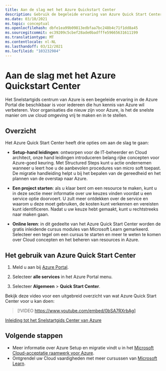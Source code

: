 ```yaml
---
title: Aan de slag met het Azure Quickstart Center
description: Gebruik de begeleide ervaring van Azure Quick Start Center om aan de slag te gaan met Azure. Meer informatie over het instellen, migreren en innoveren.
ms.date: 03/10/2021
ms.topic: conceptual
ms.openlocfilehash: dbfe1ea99b09813edbfaa7bc248b4c71f1dd8a45
ms.sourcegitcommit: ec39209c5cbef28ade0badfffe59665631611199
ms.translationtype: MT
ms.contentlocale: nl-NL
ms.lasthandoff: 03/12/2021
ms.locfileid: "103232984"
---
```

# <a name="get-started-with-the-azure-quickstart-center"></a>Aan de slag met het Azure Quickstart Center

Het Snelstartgids centrum van Azure is een begeleide ervaring in de Azure Portal die beschikbaar is voor iedereen die hun kennis van Azure wil verbeteren. Voor organisaties die nieuw zijn voor Azure, is het de snelste manier om uw cloud omgeving vrij te maken en in te stellen.

## <a name="overview"></a>Overzicht

Het Azure Quick Start Center heeft drie opties om aan de slag te gaan:

* **Setup-hand leidingen**: ontworpen voor de IT-beheerder en Cloud architect, onze hand leidingen introduceren belang rijke concepten voor Azure-goed keuring. Met Structured Steps kunt u actie ondernemen wanneer u leert hoe u de aanbevolen procedures van micro soft toepast. De migratie handleiding helpt u bij het bepalen van de gereedheid en het plannen van de overstap naar Azure.

* **Een project starten**: als u klaar bent om een resource te maken, kunt u in deze sectie meer informatie over uw keuzes vinden voordat u een service optie doorvoert. U zult meer ontdekken over de service en waarom u deze moet gebruiken, de kosten kunt verkennen en vereisten kunt identificeren. Nadat u uw keuze hebt gemaakt, kunt u rechtstreeks naar maken gaan.

* **Online leren**: in dit gedeelte van het Azure Quick Start Center worden de gratis inleidende cursus modules van Microsoft Learn gemarkeerd. Selecteer een tegel om een cursus te starten en meer te weten te komen over Cloud concepten en het beheren van resources in Azure.

## <a name="how-to-use-azure-quickstart-center"></a>Het gebruik van Azure Quick Start Center

1. Meld u aan bij [Azure Portal](https://portal.azure.com).

1. Selecteer **alle services** in het Azure Portal menu.

1. Selecteer **Algemeen**  >  **Quick Start Center**.

Bekijk deze video voor een uitgebreid overzicht van wat Azure Quick Start Center voor u kan doen:
> [!VIDEO https://www.youtube.com/embed/0bSA7RXrbAg]

[Inleiding tot het Snelstartgids Center van Azure](https://www.youtube.com/watch?v=0bSA7RXrbAg)

## <a name="next-steps"></a>Volgende stappen

* Meer informatie over Azure Setup en migratie vindt u in het [Microsoft Cloud-acceptatie raamwerk voor Azure](/azure/architecture/cloud-adoption/).
* Ontgrendel uw Cloud vaardigheden met meer cursussen van [Microsoft Learn](/learn/azure/).
